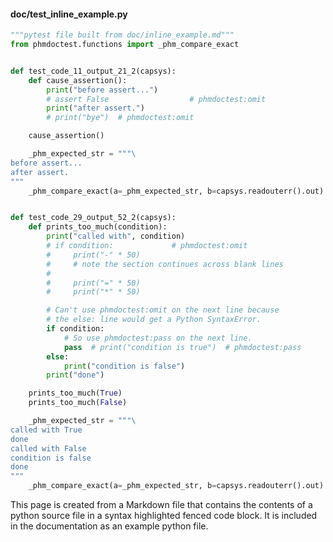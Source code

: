 #### doc/test_inline_example.py
```python
"""pytest file built from doc/inline_example.md"""
from phmdoctest.functions import _phm_compare_exact


def test_code_11_output_21_2(capsys):
    def cause_assertion():
        print("before assert...")
        # assert False                  # phmdoctest:omit
        print("after assert.")
        # print("bye")  # phmdoctest:omit

    cause_assertion()

    _phm_expected_str = """\
before assert...
after assert.
"""
    _phm_compare_exact(a=_phm_expected_str, b=capsys.readouterr().out)


def test_code_29_output_52_2(capsys):
    def prints_too_much(condition):
        print("called with", condition)
        # if condition:             # phmdoctest:omit
        #     print("-" * 50)
        #     # note the section continues across blank lines
        #
        #     print("=" * 50)
        #     print("*" * 50)

        # Can't use phmdoctest:omit on the next line because
        # the else: line would get a Python SyntaxError.
        if condition:
            # So use phmdoctest:pass on the next line.
            pass  # print("condition is true")  # phmdoctest:pass
        else:
            print("condition is false")
        print("done")

    prints_too_much(True)
    prints_too_much(False)

    _phm_expected_str = """\
called with True
done
called with False
condition is false
done
"""
    _phm_compare_exact(a=_phm_expected_str, b=capsys.readouterr().out)
```
This page is created from a Markdown file that contains the contents
of a python source file in a syntax highlighted fenced code block.
It is included in the documentation as an example python file.
